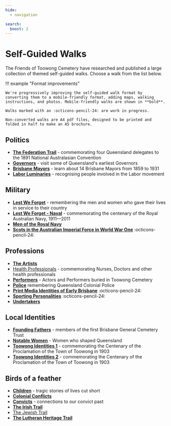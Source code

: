```yaml
---
hide:
  - navigation

search:
  boost: 2  
---
```


# Self-Guided Walks

The Friends of Toowong Cemetery have researched and published a large collection of themed self-guided walks. Choose a walk from the list below.

!!! example "Format improvements" 

    We're progressively improving the self-guided walk format by converting them to a mobile-friendly format, adding maps, walking instructions, and photos. Mobile-friendly walks are shown in **bold**.

    Walks marked with an :octicons-pencil-24: are work in progress. 
    
    Non-converted walks are A4 pdf files, designed to be printed and folded in half to make an A5 brochure. 

<!-- 

![](../assets/self-guided-walk-brochures.jpg){ width="50%" } 

*<small>Self-guided walk brochures are available in the [Museum](../cemetery/museum.md)</small>*

??? Warning "To Do" 

    - Determine the best way to group these walks
    - Refine names and descriptions
    - Convert and test all walks 

-->


## Politics

- **[The Federation Trail][federation-trail]** - commemorating four Queensland delegates to the 1891 National Australasian Convention
- **[Governors][governors-past]** - visit some of Queensland's earliest Governors
- **[Brisbane Mayors][brisbane-mayors]** - learn about 14 Brisbane Mayors from 1859 to 1931
- **[Labor Luminaries][labor-luminaries]** - recognising people involved in the Labor movement 

## Military 

- **[Lest We Forget][lest-we-forget]** - remembering the men and women who gave their lives in service to their country
- **[Lest We Forget - Naval][lest-we-forget-navy]** - commemorating the centenary of the Royal Australian Navy, 1911—2011
- **[Men of the Royal Navy][rn]** 
- **[Scots in the Australian Imperial Force in World War One][scots-ww1]** :octicons-pencil-24:
<!-- - **[Toowong Cemetery Remembrance Walk][remembrance-walk]** - explore the lives of Queensland's volunteer troops and take a moment to reflect on the service and sacrifice for which the Anzac Legend is known. -->

## Professions

- **[The Artists][artists]**
- [Health Professionals][nurses] - commemorating Nurses, Doctors and other health professionals
- **[Performers][actors]** - Actors and Performers buried in Toowong Cemetery
- **[Police][thin-blue-line]** remembering Queensland Colonial Police
- **[Print Media Identities of Early Brisbane][printers]** :octicons-pencil-24:
- **[Sporting Personalities][sporting-personalities]** :octicons-pencil-24:
- **[Undertakers][undertakers-underground]**

## Local Identities

- **[Founding Fathers][founding-fathers]** - members of the first Brisbane General Cemetery Trust
- **[Notable Women][notable-women]** - Women who shaped Queensland
- **[Toowong Identities 1][toowong-identities-1]** - commemorating the Centenary of the Proclamation of the Town of Toowong in 1903
- **[Toowong Identities 2][toowong-identities-2]** - commemorating the Centenary of the Proclamation of the Town of Toowong in 1903


## Birds of a feather 

- **[Children][children]** - tragic stories of lives cut short
- **[Colonial Conflicts][colonial-conflicts]**
- **[Convicts][convicts]** - connections to our convict past
- **[The Irish Trail][irish-trail]**
- [The Jewish Trail][jewish-trail]
- **[The Lutheran Heritage Trail][lutheran-trail]** 

<!--

## Brisbane City Council walks

- [Brisbane City Council Trail 1][bcc-walk-1] - A tour of the southern corner portion of Toowong Cemetery.
- [Brisbane City Council Trail 2][bcc-walk-2]

-->

<!-- links to pages or pdfs -->

[federation-trail]: federation-trail.md
[governors-past]: governors-past.md
[brisbane-mayors]: brisbane-mayors.md
[labor-luminaries]: labor-luminaries.md

[actors]: all-the-worlds-a-stage.md 
[anchors-aweigh]: anchors-aweigh.md
[artists]: artists.md

[rn]: men-of-the-royal-navy.md

[undertakers-underground]: undertakers-underground.md 
[nurses]: ../assets/guides/in-their-caring-hands.pdf
[nursesx]: in-their-caring-hands.md

[lest-we-forget]: lest-we-forget.md
[lest-we-forget-navy]: lest-we-forget-navy.md
[remembrance-walk]: remembrance-walk.md
[scots-ww1]: scots-in-the-aif-ww1.md

[printers]: printers.md
[thin-blue-line]: thin-blue-line.md
[sporting-personalities]: sporting-personalities.md
[founding-fathersx]: ../assets/guides/founding-fathers.pdf
[founding-fathers]: founding-fathers.md
[notable-womenx]: ../assets/guides/notable-women.pdf
[notable-women]: notable-women.md
[toowong-identities-1]: toowong-identities-1.md
[toowong-identities-2]: toowong-identities-2.md

[convicts]: convict-connections.md
[colonial-conflicts]: colonial-conflicts.md
[irish-trail]: irish-trail.md
[jewish-trail]: ../assets/guides/jewish-trail.pdf
[lutheran-trail]: lutheran-trail.md
[children]: children.md
[bcc-walk-1]: bcc-walk-1.md
[bcc-walk-2]: bcc-walk-2.md
